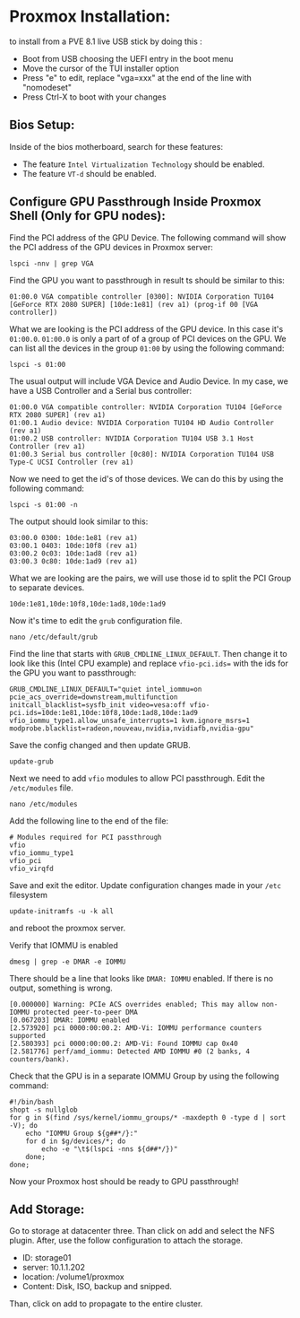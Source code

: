 
# Proxmox Installation:

to install from a PVE 8.1 live USB stick by doing this :

- Boot from USB choosing the UEFI entry in the boot menu
- Move the cursor of the TUI installer option
- Press "e" to edit, replace "vga=xxx" at the end of the line with "nomodeset"
- Press Ctrl-X to boot with your changes

## Bios Setup:

Inside of the bios motherboard, search for these features:

- The feature `Intel Virtualization Technology` should be enabled.
- The feature `VT-d` should be enabled.


## Configure GPU Passthrough Inside Proxmox Shell (Only for GPU nodes):


Find the PCI address of the GPU Device. The following command will show the PCI address of the GPU devices in Proxmox server:

```
lspci -nnv | grep VGA
```

Find the GPU you want to passthrough in result ts should be similar to this:

```
01:00.0 VGA compatible controller [0300]: NVIDIA Corporation TU104 [GeForce RTX 2080 SUPER] [10de:1e81] (rev a1) (prog-if 00 [VGA controller])
```

What we are looking is the PCI address of the GPU device. In this case it's `01:00.0`.
`01:00.0` is only a part of of a group of PCI devices on the GPU.
We can list all the devices in the group `01:00` by using the following command:


```
lspci -s 01:00
```

The usual output will include VGA Device and Audio Device. In my case, we have a USB Controller and a Serial bus controller:

```
01:00.0 VGA compatible controller: NVIDIA Corporation TU104 [GeForce RTX 2080 SUPER] (rev a1)
01:00.1 Audio device: NVIDIA Corporation TU104 HD Audio Controller (rev a1)
01:00.2 USB controller: NVIDIA Corporation TU104 USB 3.1 Host Controller (rev a1)
01:00.3 Serial bus controller [0c80]: NVIDIA Corporation TU104 USB Type-C UCSI Controller (rev a1)
```

Now we need to get the id's of those devices. We can do this by using the following command:
```
lspci -s 01:00 -n
```

The output should look similar to this:

```
03:00.0 0300: 10de:1e81 (rev a1)
03:00.1 0403: 10de:10f8 (rev a1)
03:00.2 0c03: 10de:1ad8 (rev a1)
03:00.3 0c80: 10de:1ad9 (rev a1)
```

What we are looking are the pairs, we will use those id to split the PCI Group to separate devices.

```
10de:1e81,10de:10f8,10de:1ad8,10de:1ad9
```

Now it's time to edit the `grub` configuration file.

```
nano /etc/default/grub
```

Find the line that starts with `GRUB_CMDLINE_LINUX_DEFAULT`. Then change it to look like this (Intel CPU example) and replace `vfio-pci.ids=` with the ids for the GPU you want to passthrough:

```
GRUB_CMDLINE_LINUX_DEFAULT="quiet intel_iommu=on pcie_acs_override=downstream,multifunction initcall_blacklist=sysfb_init video=vesa:off vfio-pci.ids=10de:1e81,10de:10f8,10de:1ad8,10de:1ad9 vfio_iommu_type1.allow_unsafe_interrupts=1 kvm.ignore_msrs=1 modprobe.blacklist=radeon,nouveau,nvidia,nvidiafb,nvidia-gpu"
```

Save the config changed and then update GRUB.

```
update-grub
```

Next we need to add `vfio` modules to allow PCI passthrough.
Edit the `/etc/modules` file.

```
nano /etc/modules
```

Add the following line to the end of the file:

```
# Modules required for PCI passthrough
vfio
vfio_iommu_type1
vfio_pci
vfio_virqfd
```

Save and exit the editor. Update configuration changes made in your `/etc` filesystem

```
update-initramfs -u -k all
```

and reboot the proxmox server.


Verify that IOMMU is enabled

```
dmesg | grep -e DMAR -e IOMMU
```

There should be a line that looks like `DMAR: IOMMU` enabled. If there is no output, something is wrong.

```
[0.000000] Warning: PCIe ACS overrides enabled; This may allow non-IOMMU protected peer-to-peer DMA
[0.067203] DMAR: IOMMU enabled
[2.573920] pci 0000:00:00.2: AMD-Vi: IOMMU performance counters supported
[2.580393] pci 0000:00:00.2: AMD-Vi: Found IOMMU cap 0x40
[2.581776] perf/amd_iommu: Detected AMD IOMMU #0 (2 banks, 4 counters/bank).
```

Check that the GPU is in a separate IOMMU Group by using the following command:

```
#!/bin/bash
shopt -s nullglob
for g in $(find /sys/kernel/iommu_groups/* -maxdepth 0 -type d | sort -V); do
    echo "IOMMU Group ${g##*/}:"
    for d in $g/devices/*; do
        echo -e "\t$(lspci -nns ${d##*/})"
    done;
done;
```

Now your Proxmox host should be ready to GPU passthrough!


## Add Storage:

Go to storage at datacenter three. Than click on add and select the NFS plugin. After, use the follow configuration to attach the storage.

- ID: storage01
- server: 10.1.1.202
- location: /volume1/proxmox
- Content: Disk, ISO, backup and snipped.

Than, click on add to propagate to the entire cluster.

